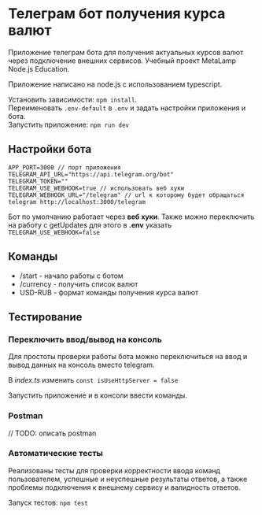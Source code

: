 # Телеграм бот получения курса валют

Приложение телеграм бота для получения актуальных курсов валют через подключение внешних сервисов. Учебный проект MetaLamp Node.js Education.

Приложение написано на node.js с использованием typescript.

Установить зависимости: `npm install`.<br>
Переименовать `.env-default` в `.env` и задать настройки приложения и бота.<br>
Запустить приложение: `npm run dev`

## Настройки бота ##

```
APP_PORT=3000 // порт приложения
TELEGRAM_API_URL="https://api.telegram.org/bot"
TELEGRAM_TOKEN=""
TELEGRAM_USE_WEBHOOK=true // использовать веб хуки
TELEGRAM_WEBHOOK_URL="/telegram" // url к которому будет обращаться telegram http://localhost:3000/telegram
```

Бот по умолчанию работает через **веб хуки**. Также можно переключить на работу с getUpdates для этого в **.env** указать `TELEGRAM_USE_WEBHOOK=false` 

## Команды ##

* /start - начало работы с ботом
* /currency - получить список валют
* USD-RUB - формат команды получения курса валют

## Тестирование ##

### Переключить ввод/вывод на консоль ###
Для простоты проверки работы бота можно переключиться на ввод и вывод данных на консоль вместо telegram.

В *index.ts* изменить `const isUseHttpServer = false`

Запустить приложение и в консоли ввести команды.

### Postman ###

// TODO: описать postman 

### Автоматические тесты ###
Реализованы тесты для проверки корректности ввода команд пользователем, успешные и неуспешные результаты ответов, а также проблемы подключения к внешнему сервису и валидность ответов.

Запуск тестов: `npm test`
